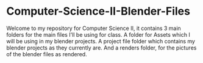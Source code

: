 # Computer-Science-II-Blender-Files

Welcome to my repository for Computer Science II, it contains 3 main folders for the main files I'll be using for class. A folder for Assets which I will be using in my blender projects. A project file folder which contains my blender projects as they currently are. And a renders folder, for the pictures of the blender files as rendered.
